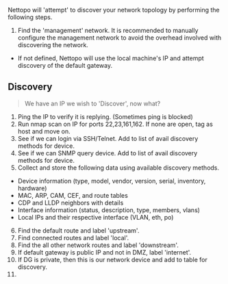 Nettopo will 'attempt' to discover your network topology by performing the following steps.

1. Find the 'management' network.  It is recommended to manually configure the management network to avoid the overhead involved with discovering the network.
  - If not defined, Nettopo will use the local machine's IP and attempt discovery of the default gateway.


Discovery
---------
> We have an IP we wish to 'Discover', now what?
1. Ping the IP to verify it is replying. (Sometimes ping is blocked)
2. Run nmap scan on IP for ports 22,23,161,162. If none are open, tag as host and move on.
3. See if we can login via SSH/Telnet. Add to list of avail discovery methods for device.
4. See if we can SNMP query device. Add to list of avail discovery methods for device.
5. Collect and store the following data using available discovery methods.
  - Device information (type, model, vendor, version, serial, inventory, hardware)
  - MAC, ARP, CAM, CEF, and route tables
  - CDP and LLDP neighbors with details
  - Interface information (status, description, type, members, vlans)
  - Local IPs and their respective interface (VLAN, eth, po)
6. Find the default route and label 'upstream'.
7. Find connected routes and label 'local'.
8. Find the all other network routes and label 'downstream'.
9. If default gateway is public IP and not in DMZ, label 'internet'.
10. If DG is private, then this is our network device and add to table for discovery.
11. 
